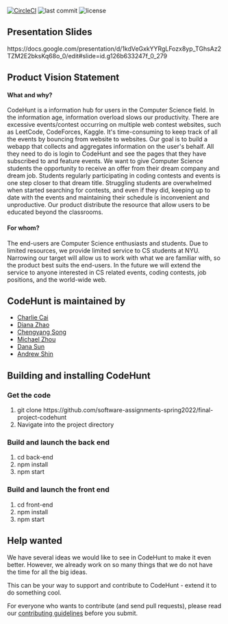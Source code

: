 [![CircleCI](https://circleci.com/gh/software-assignments-spring2022/final-project-codehunt/tree/master.svg?style=shield)](https://circleci.com/gh/software-assignments-spring2022/final-project-codehunt/tree/master)
![last commit](https://img.shields.io/github/last-commit/software-assignments-spring2022/final-project-codehunt?logo=Github)
![license](https://img.shields.io/github/license/software-assignments-spring2022/final-project-codehunt?logo=GitHub)

<h2>Presentation Slides</h2>
https://docs.google.com/presentation/d/1kdVeGxkYYRgLFozx8yp_TGhsAz2TZM2E2bksKq68o_0/edit#slide=id.g126b633247f_0_279

<h2>Product Vision Statement</h2>
<h4>What and why?</h4>
CodeHunt is a information hub for users in the Computer Science field. In the information age, information overload slows our productivity. There are excessive events/contest occurring on multiple web contest websites, such as LeetCode, CodeForces, Kaggle. It's time-consuming to keep track of all the events by bouncing from website to websites. Our goal is to build a webapp that collects and aggregates information on the user's behalf. All they need to do is login to CodeHunt and see the pages that they have subscribed to and feature events. 
We want to give Computer Science students the opportunity to receive an offer from their dream company and dream job. Students regularly participating in coding contests and events is one step closer to that dream title. Struggling students are overwhelmed when started searching for contests, and even if they did, keeping up to date with the events and maintaining their schedule is inconvenient and unproductive. Our product distribute the resource that allow users to be educated beyond the classrooms.

<h4>For whom?</h4>
The end-users are Computer Science enthusiasts and students. Due to limited resources, we provide limited service to CS students at NYU. Narrowing our target will allow us to work with what we are familiar with, so the product best suits the end-users. In the future we will extend the service to anyone interested in CS related events, coding contests, job positions, and the world-wide web.

<h2>CodeHunt is maintained by</h2>
<ul>
<li><a href="https://github.com/charliecai00"> Charlie Cai</a></li>
<li><a href="https://github.com/dinanz">Diana Zhao</a></li>
<li><a href="https://github.com/b0ub0">Chengyang Song</a></li>
<li><a href="https://github.com/kopokopok">Michael Zhou</a></li>
<li><a href="https://github.com/dana-sun">Dana Sun</a></li>
<li><a href="https://github.com/andrewshin02">Andrew Shin</a></li>
</ul>

<h2>Building and installing CodeHunt</h2>

<h3>Get the code</h3>
<ol>
  <li>git clone https://github.com/software-assignments-spring2022/final-project-codehunt</li>
  <li>Navigate into the project directory</li>
</ol>

<h3> Build and launch the back end</h3>
<ol>
  <li>cd back-end</li>
  <li>npm install</li>
  <li>npm start</li>
</ol>

<h3> Build and launch the front end</h3>
<ol>
  <li>cd front-end</li>
  <li>npm install</li>
  <li>npm start</li>
</ol>

<h2>Help wanted</h2>
We have several ideas we would like to see in CodeHunt to make it even better. However, we already work on so many things that we do not have the time for all the big ideas.

This can be your way to support and contribute to CodeHunt - extend it to do something cool.

For everyone who wants to contribute (and send pull requests), please read our [contributing guidelines](./CONTRIBUTING.md) before you submit.

